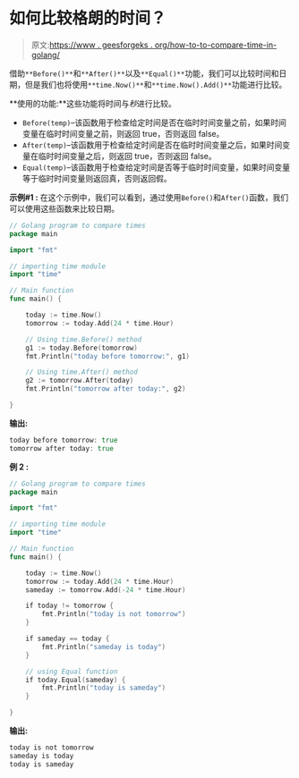 # 如何比较格朗的时间？

> 原文:[https://www . geesforgeks . org/how-to-to-compare-time-in-golang/](https://www.geeksforgeeks.org/how-to-compare-times-in-golang/)

借助`**Before()**`和`**After()**`以及`**Equal()**`功能，我们可以比较时间和日期，但是我们也将使用`**time.Now()**`和`**time.Now().Add()**`功能进行比较。

**使用的功能:**这些功能将时间与*秒*进行比较。

*   `Before(temp)`–该函数用于检查给定时间是否在临时时间变量之前，如果时间变量在临时时间变量之前，则返回 true，否则返回 false。
*   `After(temp)`–该函数用于检查给定时间是否在临时时间变量之后，如果时间变量在临时时间变量之后，则返回 true，否则返回 false。
*   `Equal(temp)`–该函数用于检查给定时间是否等于临时时间变量，如果时间变量等于临时时间变量则返回真，否则返回假。

**示例#1 :** 在这个示例中，我们可以看到，通过使用`Before()`和`After()`函数，我们可以使用这些函数来比较日期。

```go
// Golang program to compare times
package main

import "fmt"

// importing time module
import "time"

// Main function
func main() {

    today := time.Now()
    tomorrow := today.Add(24 * time.Hour)

    // Using time.Before() method
    g1 := today.Before(tomorrow)
    fmt.Println("today before tomorrow:", g1)

    // Using time.After() method
    g2 := tomorrow.After(today)
    fmt.Println("tomorrow after today:", g2)

}
```

**输出:**

```go
today before tomorrow: true
tomorrow after today: true

```

**例 2 :**

```go
// Golang program to compare times
package main

import "fmt"

// importing time module
import "time"

// Main function
func main() {

    today := time.Now()
    tomorrow := today.Add(24 * time.Hour)
    sameday := tomorrow.Add(-24 * time.Hour)

    if today != tomorrow {
        fmt.Println("today is not tomorrow")
    }

    if sameday == today {
        fmt.Println("sameday is today")
    }

    // using Equal function
    if today.Equal(sameday) {
        fmt.Println("today is sameday")
    }

}
```

**输出:**

```go
today is not tomorrow
sameday is today
today is sameday

```